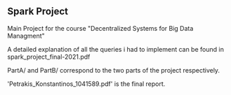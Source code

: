 ## Spark Project

Main Project for the course "Decentralized Systems for Big Data Managment"

A detailed explanation of all the queries i had to implement can be found in spark_project_final-2021.pdf <br>

PartA/ and PartB/ correspond to the two parts of the project respectively. <br>

'Petrakis_Konstantinos_1041589.pdf' is the final report.
